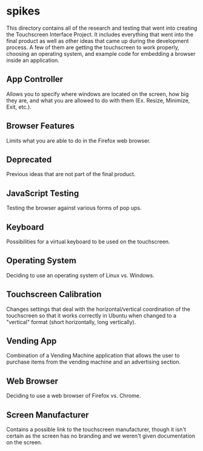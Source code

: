 # spikes
This directory contains all of the research and testing that went into
creating the Touchscreen Interface Project.  It includes everything
that went into the final product as well as other ideas that came up
during the development process.  A few of them are getting the touchscreen
to work properly, choosing an operating system, and example code for
embedding a browser inside an application.

## App Controller
Allows you to specify where windows are located on the screen, how big they are,
and what you are allowed to do with them (Ex. Resize, Minimize, Exit, etc.).

## Browser Features
Limits what you are able to do in the Firefox web browser.

## Deprecated
Previous ideas that are not part of the final product.

## JavaScript Testing
Testing the browser against various forms of pop ups.

## Keyboard
Possibilities for a virtual keyboard to be used on the touchscreen.

## Operating System
Deciding to use an operating system of Linux vs. Windows.

## Touchscreen Calibration
Changes settings that deal with the horizontal/vertical coordination
of the touchscreen so that it works correctly in Ubuntu when changed
to a "vertical" format (short horizontally, long vertically).

## Vending App
Combination of a Vending Machine application that allows the user to
purchase items from the vending machine and an advertising section.

## Web Browser
Deciding to use a web browser of Firefox vs. Chrome.

## Screen Manufacturer
Contains a possible link to the touchscreen manufacturer, though it isn't
certain as the screen has no branding and we weren't given documentation
on the screen.
